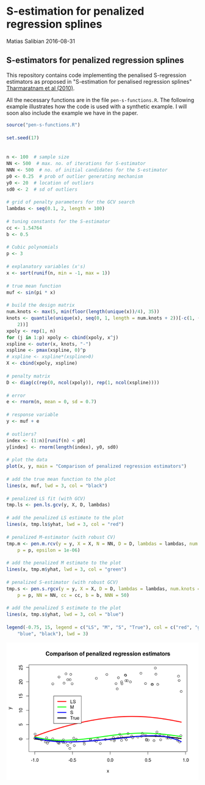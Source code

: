 S-estimation for penalized regression splines
================
Matias Salibian
2016-08-31

S-estimators for penalized regression splines
---------------------------------------------

This repository contains code implementing the penalised S-regression estimators as proposed in "S-estimation for penalised regression splines" [Tharmaratnam et al (2010)](http://dx.doi.org/10.1198/jcgs.2010.08149).

All the necessary functions are in the file `pen-s-functions.R`. The following example illustrates how the code is used with a synthetic example. I will soon also include the example we have in the paper.

``` r
source("pen-s-functions.R")

set.seed(17)


n <- 100  # sample size
NN <- 500  # max. no. of iterations for S-estimator
NNN <- 500  # no. of initial candidates for the S-estimator
p0 <- 0.25  # prob of outlier generating mechanism
y0 <- 20  # location of outliers
sd0 <- 2  # sd of outliers

# grid of penalty parameters for the GCV search
lambdas <- seq(0.1, 2, length = 100)

# tuning constants for the S-estimator
cc <- 1.54764
b <- 0.5

# Cubic polynomials
p <- 3

# explanatory variables (x's)
x <- sort(runif(n, min = -1, max = 1))

# true mean function
muf <- sin(pi * x)

# build the design matrix
num.knots <- max(5, min(floor(length(unique(x))/4), 35))
knots <- quantile(unique(x), seq(0, 1, length = num.knots + 2))[-c(1, (num.knots + 
    2))]
xpoly <- rep(1, n)
for (j in 1:p) xpoly <- cbind(xpoly, x^j)
xspline <- outer(x, knots, "-")
xspline <- pmax(xspline, 0)^p
# xspline <- xspline*(xspline>0)
X <- cbind(xpoly, xspline)

# penalty matrix
D <- diag(c(rep(0, ncol(xpoly)), rep(1, ncol(xspline))))

# error
e <- rnorm(n, mean = 0, sd = 0.7)

# response variable
y <- muf + e

# outliers?
index <- (1:n)[runif(n) < p0]
y[index] <- rnorm(length(index), y0, sd0)

# plot the data
plot(x, y, main = "Comparison of penalized regression estimators")

# add the true mean function to the plot
lines(x, muf, lwd = 3, col = "black")

# penalized LS fit (with GCV)
tmp.ls <- pen.ls.gcv(y, X, D, lambdas)

# add the penalized LS estimate to the plot
lines(x, tmp.ls$yhat, lwd = 3, col = "red")

# penalized M-estimator (with robust CV)
tmp.m <- pen.m.rcv(y = y, X = X, N = NN, D = D, lambdas = lambdas, num.knots = num.knots, 
    p = p, epsilon = 1e-06)

# add the penalized M estimate to the plot
lines(x, tmp.m$yhat, lwd = 3, col = "green")

# penalized S-estimator (with robust GCV)
tmp.s <- pen.s.rgcv(y = y, X = X, D = D, lambdas = lambdas, num.knots = num.knots, 
    p = p, NN = NN, cc = cc, b = b, NNN = 50)

# add the penalized S estimate to the plot
lines(x, tmp.s$yhat, lwd = 3, col = "blue")

legend(-0.75, 15, legend = c("LS", "M", "S", "True"), col = c("red", "green", 
    "blue", "black"), lwd = 3)
```

![](README_files/figure-markdown_github/example-1.png)
